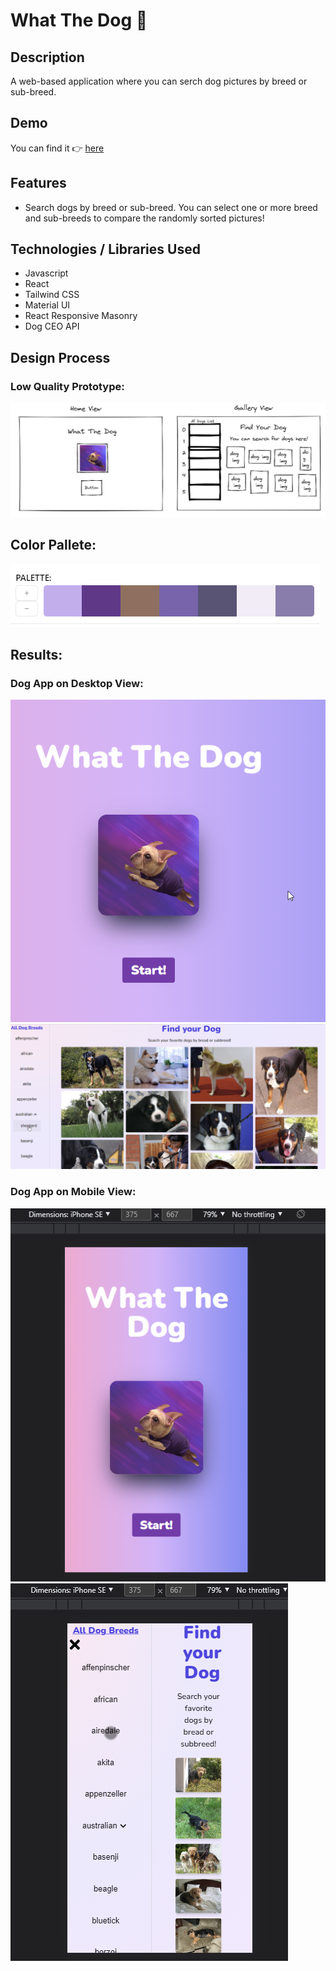 # What The Dog 🐶

## Description
A web-based application where you can serch dog pictures by breed or sub-breed.

## Demo
You can find it 👉
[here](https://scl-020-burger-queen-c5r7ruz4g-soniarez.vercel.app/)

## Features
- Search dogs by breed or sub-breed. You can select one or more breed and sub-breeds to compare the randomly sorted pictures!

## Technologies / Libraries Used
- Javascript
- React
- Tailwind CSS
- Material UI
- React Responsive Masonry
- Dog CEO API

## Design Process
### Low Quality Prototype:
![Low-Quality-Prototype](/src/assets/images/low-prototype.png)

## Color Pallete:
![Color-Palette](/src/assets/images/color-pallete.png)

## Results:
### Dog App on Desktop View:
![Desktop-Version-HomeView](/src/assets/images/home-view.png)
![Desktop-Version-DogGalleryView](/src/assets/images/dog-gallery.png)

### Dog App on Mobile View:
![Desktop-Version-MobileView](/src/assets/images/home-res.png)
![Desktop-Version-DogGalleryMobileView](/src/assets/images/dog-gallery-res.png)

